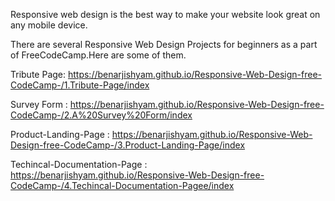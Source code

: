 Responsive web design is the best way to make your website look great on any mobile device.

There are several Responsive Web Design Projects for beginners as a part of FreeCodeCamp.Here are some of them.

Tribute Page: https://benarjishyam.github.io/Responsive-Web-Design-free-CodeCamp-/1.Tribute-Page/index 

Survey Form : https://benarjishyam.github.io/Responsive-Web-Design-free-CodeCamp-/2.A%20Survey%20Form/index

Product-Landing-Page : https://benarjishyam.github.io/Responsive-Web-Design-free-CodeCamp-/3.Product-Landing-Page/index 

Techincal-Documentation-Page : https://benarjishyam.github.io/Responsive-Web-Design-free-CodeCamp-/4.Techincal-Documentation-Pagee/index
